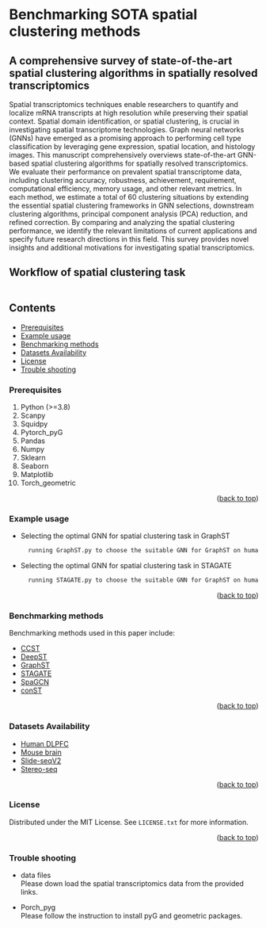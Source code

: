 # Benchmarking SOTA spatial clustering methods
A comprehensive survey of state-of-the-art spatial clustering algorithms in spatially resolved transcriptomics
------
Spatial transcriptomics techniques enable researchers to quantify and localize mRNA transcripts at high resolution while preserving their spatial context. Spatial domain identification, or spatial clustering, is crucial in investigating spatial transcriptome technologies. Graph neural networks (GNNs) have emerged as a promising approach to performing cell type classification by leveraging gene expression, spatial location, and histology images. This manuscript comprehensively overviews state-of-the-art GNN-based spatial clustering algorithms for spatially resolved transcriptomics. We evaluate their performance on prevalent spatial transcriptome data, including clustering accuracy, robustness, achievement, requirement, computational efficiency, memory usage, and other relevant metrics. In each method, we estimate a total of 60 clustering situations by extending the essential spatial clustering frameworks in GNN selections, downstream clustering algorithms, principal component analysis (PCA) reduction, and refined correction. By comparing and analyzing the spatial clustering performance, we identify the relevant limitations of current applications and specify future research directions in this field. This survey provides novel insights and additional motivations for investigating spatial transcriptomics. 

## Workflow of spatial clustering task
![]()

## Contents
* [Prerequisites](https://github.com/narutoten520/Benchmark_SRT#prerequisites)
* [Example usage](https://github.com/narutoten520/Benchmark_SRT/edit/main/README.md#example-usage)
* [Benchmarking methods](https://github.com/narutoten520/Benchmark_SRT/edit/main/README.md#benchmarking-methods)
* [Datasets Availability](https://github.com/narutoten520/Benchmark_SRT/edit/main/README.md#datasets-availability)
* [License](https://github.com/narutoten520/Benchmark_SRT/edit/main/README.md#license)
* [Trouble shooting](https://github.com/narutoten520/Benchmark_SRT/edit/main/README.md#trouble-shooting)

### Prerequisites

1. Python (>=3.8)
2. Scanpy
3. Squidpy
4. Pytorch_pyG
5. Pandas
6. Numpy
7. Sklearn
8. Seaborn
9. Matplotlib
10. Torch_geometric

<p align="right">(<a href="#readme-top">back to top</a>)</p>

### Example usage
* Selecting the optimal GNN for spatial clustering task in GraphST
  ```sh
    running GraphST.py to choose the suitable GNN for GraphST on human breast cancner data
  ```
* Selecting the optimal GNN for spatial clustering task in STAGATE
  ```sh
    running STAGATE.py to choose the suitable GNN for GraphST on human breast cancner data
  ```
<p align="right">(<a href="#readme-top">back to top</a>)</p>

### Benchmarking methods
Benchmarking methods used in this paper include: 
* [CCST](https://github.com/xiaoyeye/CCST)
* [DeepST](https://github.com/JiangBioLab/DeepST)
* [GraphST](https://github.com/JinmiaoChenLab/GraphST)
* [STAGATE](https://github.com/zhanglabtools/STAGATE)
* [SpaGCN](https://github.com/jianhuupenn/SpaGCN)
* [conST](https://github.com/ys-zong/conST)

<p align="right">(<a href="#readme-top">back to top</a>)</p>

### Datasets Availability

* [Human DLPFC](https://github.com/LieberInstitute/spatialLIBD)
* [Mouse brain](https://squidpy.readthedocs.io/en/stable/auto_tutorials/tutorial_visium_hne.html)
* [Slide-seqV2](https://squidpy.readthedocs.io/en/stable/auto_tutorials/tutorial_slideseqv2.html)
* [Stereo-seq](https://stagate.readthedocs.io/en/latest/T4_Stereo.html)

<p align="right">(<a href="#readme-top">back to top</a>)</p>


### License

Distributed under the MIT License. See `LICENSE.txt` for more information.

<p align="right">(<a href="#readme-top">back to top</a>)</p>

### Trouble shooting

* data files<br>
Please down load the spatial transcriptomics data from the provided links.

* Porch_pyg<br>
Please follow the instruction to install pyG and geometric packages.
